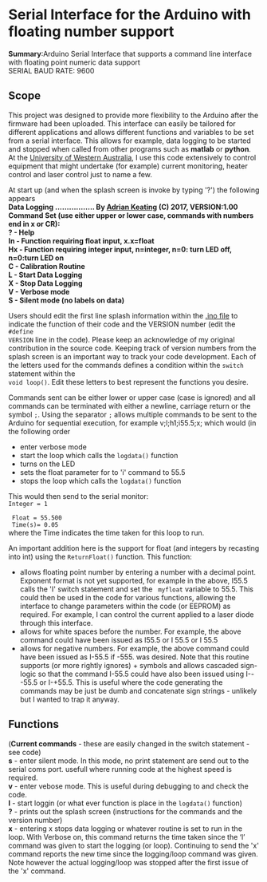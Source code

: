 # Serial Interface for the Arduino with floating number support  
 <b>Summary</b>:Arduino Serial Interface that supports a command line interface with floating point numeric data support<br>
 SERIAL BAUD RATE: 9600
 ## Scope
This project was designed to provide more flexibility to the Arduino after the firmware had been uploaded.  This interface can easily be tailored for different applications and allows different functions and variables to be set from a serial interface.  This allows for example, data logging to be started and stopped when called from other programs such as <b>matlab</b> or <b>python</b>.  At the [University of Western Australia](https://www.uwa.edu.au/), I use this code extensively to control equipment that might undertake (for example) current monitoring, heater control and laser control just to name a few.

At start up (and when the splash screen is invoke by typing '?') the following appears<br>
<b> Data Logging ................. By [Adrian Keating](http://www.web.uwa.edu.au/person/adrian.keating) (C) 2017, VERSION:1.00<br>
Command Set (use either upper or lower case, commands with numbers end in x or CR):<br>
? - Help<br>
In - Function requiring float input, x.x=float<br>
Hx - Function requiring integer input, n=integer, n=0: turn LED off, n=0:turn LED on<br>
C - Calibration Routine<br>
L - Start Data Logging<br>
X - Stop Data Logging<br>
V - Verbose mode<br>
S - Silent mode (no labels on data)</b><br>

Users should edit the first line splash information within the [.ino file](./SerialArdCMD/SerialArdCMD.ino) to indicate the function of their code and the VERSION number (edit the <code>#define VERSION</code> line in the code).   Please keep an acknowledge of my original contribution in the source code. Keeping track of version numbers from the splash screen is an important way to track your code development.  Each of the letters used for the commands defines a condition within the <code>switch</code> statement within the <code> void loop()</code>.  Edit these letters to best represent the functions you desire.

Commands sent can be either lower or upper case (case is ignored) and all commands can be terminated with either a newline, carriage return or the symbol <code>;</code>. Using the separator <code>;</code> allows multiple commands to be sent to the Arduino for sequential execution, for example v;l;h1;i55.5;x;  which would (in the following order
* enter verbose mode
* start the loop which calls the <code>logdata()</code> function
* turns on the LED
* sets the float parameter for to 'i' command to 55.5
* stops the loop which calls the <code>logdata()</code> function

This would then send to the serial monitor:<br>
<code>Integer = 1 <br>
Float = 55.500<br>
Time(s)= 0.05 </code><br>
 where the Time indicates the time taken for this loop to run.
 
An important addition here is the support for float (and integers by recasting into int) using the <code>ReturnFloat()</code> function.  This function:
* allows floating point number by entering a number with a decimal point.  Exponent format is not yet supported, for example in the above, I55.5  calls the 'I' switch statement and set the <code> myfloat</code> variable to 55.5.  This could then be used in the code for various functions, allowing the interface to change parameters within the code (or EEPROM) as required.  For example, I can control the current applied to a laser diode through this interface.
* allows for white spaces before the number. For example, the above command could have been issued as I55.5 or I 55.5 or I  55.5
* allows for negative numbers.  For example, the above command could have been issued as I-55.5 if -555. was desired.  Note that this routine supports (or more rightly ignores) + symbols and allows cascaded sign-logic so that the command I-55.5  could have also been issued using I---55.5 or I-+55.5.  This is useful where the code generating the commands may be just be dumb and concatenate sign strings - unlikely but I wanted to trap it anyway.


 ## Functions
(<b>Current commands</b> - these are easily changed in the switch statement - see code)<br>
<b>s</b> - enter silent mode.  In this mode, no print statement are send out to the serial coms port.  usefull where running code at the highest speed is required.<br>
<b>v</b> - enter vebose mode.  This is useful during debugging to and check the code.<br>
<b>l</b> - start loggin (or what ever function is place in the <code>logdata()</code> function)<br>
<b>?</b> - prints out the splash screen (instructions for the commands and the version number)<br>
<b>x</b> - entering x stops data logging or whatever routine is set to run in the loop.  With Verbose on, this command returns the time taken since the ‘l’ command was given to start the logging (or loop).  Continuing to send the 'x' command reports the new time since the logging/loop command was given.  Note however the actual logging/loop was stopped after the first issue of the 'x' command.<br>

